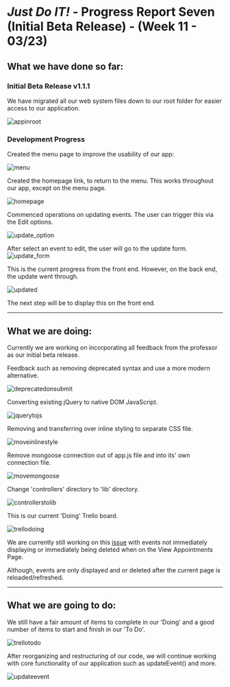 # *Just Do IT!* - Progress Report Seven (Initial Beta Release) - (Week 11 - 03/23)

## What we have done so far:

### Initial Beta Release v1.1.1

We have migrated all our web system files down to our root folder for easier access to our application.

![appinroot](https://user-images.githubusercontent.com/31261926/77832275-bf49b580-712c-11ea-83ad-d0dda9f4d83b.png)

### Development Progress

Created the menu page to improve the usability of our app:

![menu](https://user-images.githubusercontent.com/21226482/77839528-38ec9e00-7143-11ea-9423-f7dec1a4f2df.png)

Created the homepage link, to return to the menu. This works throughout our app, except on the menu page.

![homepage](https://user-images.githubusercontent.com/21226482/77839607-f081b000-7143-11ea-8bcd-d8aebb031a62.png)

Commenced operations on updating events. The user can trigger this via the Edit options.

![update_option](https://user-images.githubusercontent.com/21226482/77839651-33438800-7144-11ea-905b-0362e66362e2.png)

After select an event to edit, the user will go to the update form.
![update_form](https://user-images.githubusercontent.com/21226482/77839689-7b62aa80-7144-11ea-84b2-65c8635fb351.png)

This is the current progress from the front end. However, on the back end, the update went through.

![updated](https://user-images.githubusercontent.com/21226482/77839727-deecd800-7144-11ea-8098-13a18311fc66.png)

The next step will be to display this on the front end.
___

## What we are doing:

Currently we are working on incorporating all feedback from the professor as our initial beta release.

Feedback such as removing deprecated syntax and use a more modern alternative.

![deprecatedonsubmit](https://user-images.githubusercontent.com/31261926/77832397-a7befc80-712d-11ea-8224-5cf5183056cb.png)

Converting existing jQuery to native DOM JavaScript.

![jquerytojs](https://user-images.githubusercontent.com/31261926/77832418-cfae6000-712d-11ea-840c-9ecf8695bd30.png)

Removing and transferring over inline styling to separate CSS file.

![moveinlinestyle](https://user-images.githubusercontent.com/31261926/77832550-d8ebfc80-712e-11ea-91e6-b8c6653a0238.png)

Remove mongoose connection out of app.js file and into its' own connection file.

![movemongoose](https://user-images.githubusercontent.com/31261926/77832593-2e280e00-712f-11ea-931b-aaef80378dc3.png)

Change 'controllers' directory to 'lib' directory.

![controllerstolib](https://user-images.githubusercontent.com/31261926/77832669-9971e000-712f-11ea-81f6-53794e4761da.png)

This is our current 'Doing' Trello board.

![trellodoing](https://user-images.githubusercontent.com/31261926/77832150-cd4b0680-712b-11ea-891a-16a6b35a62cd.png)

We are currently still working on this [issue](https://github.com/567WebSystems/project2alpha/issues/23) with events not immediately displaying or immediately being deleted when on the View Appointments Page.

Although, events are only displayed and or deleted after the current page is reloaded/refreshed.

___

## What we are going to do:

We still have a fair amount of items to complete in our 'Doing' and a good number of items to start and finish in our 'To Do'.

![trellotodo](https://user-images.githubusercontent.com/31261926/77832296-e3a59200-712c-11ea-9114-f0d20bac8dd4.png)

After reorganizing and restructuring of our code, we will continue working with core functionality of our application such as updateEvent() and more.

![updateevent](https://user-images.githubusercontent.com/31261926/76694458-189bea00-6641-11ea-9144-844cc42b041f.png)
